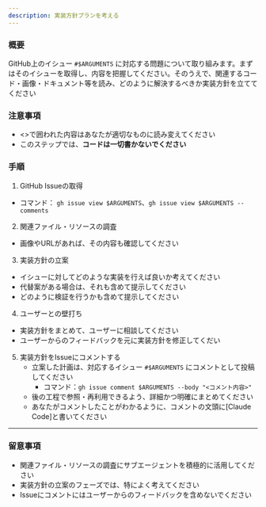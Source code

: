 ```yaml
---
description: 実装方針プランを考える
---
```


### 概要

GitHub上のイシュー `#$ARGUMENTS` に対応する問題について取り組みます。まずはそのイシューを取得し、内容を把握してください。そのうえで、関連するコード・画像・ドキュメント等を読み、どのように解決するべきか実装方針を立ててください


### 注意事項

- <>で囲われた内容はあなたが適切なものに読み変えてください
- このステップでは、**コードは一切書かないでください**


### 手順

1. GitHub Issueの取得
  - コマンド： `gh issue view $ARGUMENTS`、`gh issue view $ARGUMENTS --comments`

2. 関連ファイル・リソースの調査
  - 画像やURLがあれば、その内容も確認してください
  <!-- - リソースの調査は`gemini -p "<検索したい内容>"`を使ってください -->

3. 実装方針の立案
  - イシューに対してどのような実装を行えば良いか考えてください
  - 代替案がある場合は、それも含めて提示してください
  - どのように検証を行うかも含めて提示してください

4. ユーザーとの壁打ち
  - 実装方針をまとめて、ユーザーに相談してください
  - ユーザーからのフィードバックを元に実装方針を修正してくだい

5. 実装方針をIssueにコメントする
   - 立案した計画は、対応するイシュー `#$ARGUMENTS` にコメントとして投稿してください
     - コマンド：`gh issue comment $ARGUMENTS --body "<コメント内容>"`
   - 後の工程で参照・再利用できるよう、詳細かつ明確にまとめてください
   - あなたがコメントしたことがわかるように、コメントの文頭に[Claude Code]と書いてください

---

### 留意事項

- 関連ファイル・リソースの調査にサブエージェントを積極的に活用してください
- 実装方針の立案のフェーズでは、特によく考えてください
- Issueにコメントにはユーザーからのフィードバックを含めないでください
